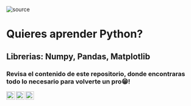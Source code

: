 
![source](https://user-images.githubusercontent.com/107339963/231536735-9643f7c5-16c3-45eb-ae4c-623219931ea7.gif)

# Quieres aprender Python?

## Librerias: Numpy, Pandas, Matplotlib

### Revisa el contenido de este repositorio, donde encontraras todo lo necesario para volverte un pro😁! 



<a href="https://www.instagram.com/angelocastilloperz/">
  <img align="left" alt="Abhishek's Instagram" width="22px" src="https://raw.githubusercontent.com/hussainweb/hussainweb/main/icons/instagram.png" />
</a>
<a href="https://twitter.com/AngeloCasell">
  <img align="left" alt="Abhishek Naidu | Twitter" width="22px" src="https://raw.githubusercontent.com/peterthehan/peterthehan/master/assets/twitter.svg" />
</a>
<a href="https://www.linkedin.com/in/castilloperz/">
  <img align="left" alt="Abhishek's LinkedIN" width="22px" src="https://raw.githubusercontent.com/peterthehan/peterthehan/master/assets/linkedin.svg" />
</a>

